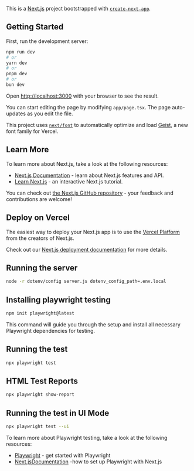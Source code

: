 This is a [Next.js](https://nextjs.org) project bootstrapped with [`create-next-app`](https://nextjs.org/docs/app/api-reference/cli/create-next-app).

## Getting Started

First, run the development server:

```bash
npm run dev
# or
yarn dev
# or
pnpm dev
# or
bun dev
```

Open [http://localhost:3000](http://localhost:3000) with your browser to see the result.

You can start editing the page by modifying `app/page.tsx`. The page auto-updates as you edit the file.

This project uses [`next/font`](https://nextjs.org/docs/app/building-your-application/optimizing/fonts) to automatically optimize and load [Geist](https://vercel.com/font), a new font family for Vercel.

## Learn More

To learn more about Next.js, take a look at the following resources:

- [Next.js Documentation](https://nextjs.org/docs) - learn about Next.js features and API.
- [Learn Next.js](https://nextjs.org/learn) - an interactive Next.js tutorial.

You can check out [the Next.js GitHub repository](https://github.com/vercel/next.js) - your feedback and contributions are welcome!

## Deploy on Vercel

The easiest way to deploy your Next.js app is to use the [Vercel Platform](https://vercel.com/new?utm_medium=default-template&filter=next.js&utm_source=create-next-app&utm_campaign=create-next-app-readme) from the creators of Next.js.

Check out our [Next.js deployment documentation](https://nextjs.org/docs/app/building-your-application/deploying) for more details.

## Running the server

```bash
node -r dotenv/config server.js dotenv_config_path=.env.local
```

## Installing playwright testing

```bash
npm init playwright@latest
```

This command will guide you through the setup and install all necessary Playwright dependencies for testing.

## Running the test

```bash
npx playwright test
```

## HTML Test Reports

```bash
npx playwright show-report
```

## Running the test in UI Mode

```bash
npx playwright test --ui
```

To learn more about Playwright testing, take a look at the following resources:

- [Playwright](https://playwright.dev/) - get started with Playwright
- [Next.jsDocumentation](https://nextjs.org/docs/pages/guides/testing/playwright) -how to set up Playwright with Next.js
